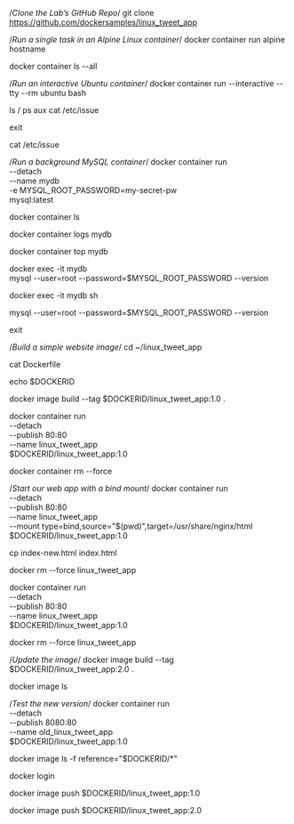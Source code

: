 /*Clone the Lab’s GitHub Repo*/
git clone https://github.com/dockersamples/linux_tweet_app

/*Run a single task in an Alpine Linux container*/
docker container run alpine hostname

docker container ls --all

/*Run an interactive Ubuntu container*/
 docker container run --interactive --tty --rm ubuntu bash
 
 ls /
 ps aux
 cat /etc/issue
 
  exit
  
   cat /etc/issue
   
   
  /*Run a background MySQL container*/
   docker container run \
 --detach \
 --name mydb \
 -e MYSQL_ROOT_PASSWORD=my-secret-pw \
 mysql:latest
 
docker container ls
  
docker container logs mydb

docker container top mydb

docker exec -it mydb \
mysql --user=root --password=$MYSQL_ROOT_PASSWORD --version
 
docker exec -it mydb sh
  
mysql --user=root --password=$MYSQL_ROOT_PASSWORD --version
  
exit
   
/*Build a simple website image*/
cd ~/linux_tweet_app
 
cat Dockerfile

echo $DOCKERID

docker image build --tag $DOCKERID/linux_tweet_app:1.0 .

docker container run \
--detach \
--publish 80:80 \
--name linux_tweet_app \
$DOCKERID/linux_tweet_app:1.0
 
docker container rm --force 

/*Start our web app with a bind mount*/
docker container run \
--detach \
--publish 80:80 \
--name linux_tweet_app \
--mount type=bind,source="$(pwd)",target=/usr/share/nginx/html \
$DOCKERID/linux_tweet_app:1.0
 
cp index-new.html index.html
 
docker rm --force linux_tweet_app

docker container run \
--detach \
--publish 80:80 \
--name linux_tweet_app \
$DOCKERID/linux_tweet_app:1.0

docker rm --force linux_tweet_app

/*Update the image*/
docker image build --tag $DOCKERID/linux_tweet_app:2.0 .

docker image ls

/*Test the new version*/
docker container run \
--detach \
--publish 8080:80 \
--name old_linux_tweet_app \
$DOCKERID/linux_tweet_app:1.0

docker image ls -f reference="$DOCKERID/*"

docker login

docker image push $DOCKERID/linux_tweet_app:1.0

docker image push $DOCKERID/linux_tweet_app:2.0